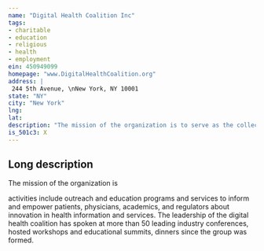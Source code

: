 ```yaml
---
name: "Digital Health Coalition Inc"
tags:
- charitable
- education
- religious
- health
- employment
ein: 450949099
homepage: "www.DigitalHealthCoalition.org"
address: |
 244 5th Avenue, \nNew York, NY 10001
state: "NY"
city: "New York"
lng: 
lat: 
description: "The mission of the organization is to serve as the collective public voice and national public forum for the discussion of the current and future issues relevant to digital and electronic information in the healthcare industry. "
is_501c3: X
---
```


## Long description

The mission of the organization is
  
  activities include outreach and education programs and services to inform and empower patients, physicians, academics, and regulators about innovation in health information and services. The leadership of the digital health coalition has spoken at more than 50 leading industry conferences, hosted workshops and educational summits, dinners since the group was formed. 
